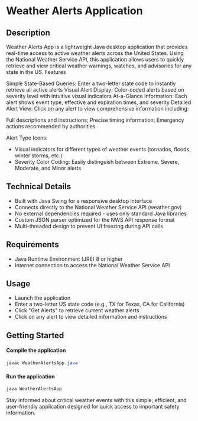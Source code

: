 # Weather Alerts Application

## Description
Weather Alerts App is a lightweight Java desktop application that provides real-time access to active weather alerts across the United States. Using the National Weather Service API, this application allows users to quickly retrieve and view critical weather warnings, watches, and advisories for any state in the US.
Features

Simple State-Based Queries: Enter a two-letter state code to instantly retrieve all active alerts
Visual Alert Display: Color-coded alerts based on severity level with intuitive visual indicators
At-a-Glance Information: Each alert shows event type, effective and expiration times, and severity
Detailed Alert View: Click on any alert to view comprehensive information including:

Full descriptions and instructions;
Precise timing information;
Emergency actions recommended by authorities


Alert Type Icons: 
* Visual indicators for different types of weather events (tornados, floods, winter storms, etc.)
* Severity Color Coding: Easily distinguish between Extreme, Severe, Moderate, and Minor alerts

## Technical Details

* Built with Java Swing for a responsive desktop interface
* Connects directly to the National Weather Service API (weather.gov)
* No external dependencies required - uses only standard Java libraries
* Custom JSON parser optimized for the NWS API response format
* Multi-threaded design to prevent UI freezing during API calls

## Requirements

* Java Runtime Environment (JRE) 8 or higher
* Internet connection to access the National Weather Service API

## Usage

* Launch the application
* Enter a two-letter US state code (e.g., TX for Texas, CA for California)
* Click "Get Alerts" to retrieve current weather alerts
* Click on any alert to view detailed information and instructions

## Getting Started
#### Compile the application
```java
javac WeatherAlertsApp.java
```
#### Run the application
```java
java WeatherAlertsApp
```

Stay informed about critical weather events with this simple, efficient, and user-friendly application designed for quick access to important safety information.
